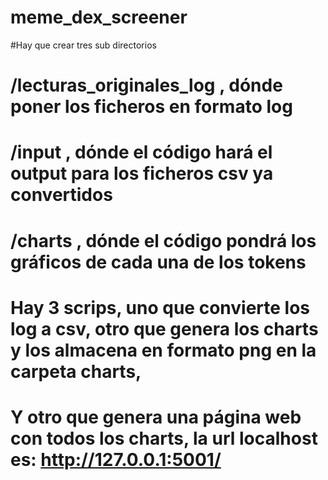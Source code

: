 # meme_dex_screener
 
#Hay que crear tres sub directorios
#   /lecturas_originales_log   , dónde poner los ficheros en formato log
#   /input   , dónde el código hará el output para los ficheros csv ya convertidos
#   /charts    , dónde el código pondrá los gráficos de cada una de los tokens

# Hay 3 scrips, uno que convierte los log a csv, otro que genera los charts y los almacena en formato png en la carpeta charts,
# Y otro que genera una página web con todos los charts, la url localhost es:  http://127.0.0.1:5001/
